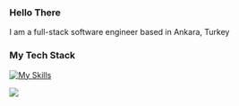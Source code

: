 ### Hello There

I am a full-stack software engineer based in Ankara, Turkey



### My Tech Stack

[![My Skills](https://skillicons.dev/icons?i=cs,html,css,js,python,dotnet,react,nextjs,postgres)](https://skillicons.dev)


<img src="https://github-readme-umutmete1stats.vercel.app/api?username=umutmete1"/>


<!--
**umutmete1/umutmete1** is a ✨ _special_ ✨ repository because its `README.md` (this file) appears on your GitHub profile.

Here are some ideas to get you started:

- 🔭 I’m currently working on ...
- 🌱 I’m currently learning ...
- 👯 I’m looking to collaborate on ...
- 🤔 I’m looking for help with ...
- 💬 Ask me about ...
- 📫 How to reach me: ...
- 😄 Pronouns: ...
- ⚡ Fun fact: ...
-->
